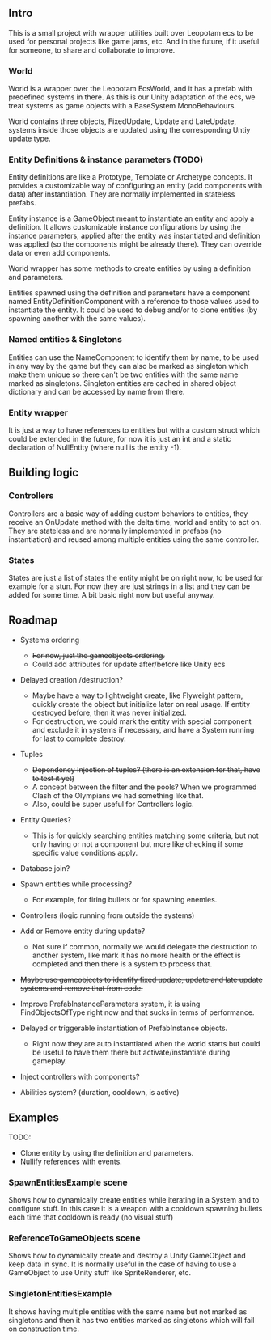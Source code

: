 ## Intro

This is a small project with wrapper utilities built over Leopotam ecs to be used for personal projects like game jams, etc. And in the future, if it useful for someone, to share and collaborate to improve.

### World

World is a wrapper over the Leopotam EcsWorld, and it has a prefab with predefined systems in there. As this is our Unity adaptation of the ecs, we treat systems as game objects with a BaseSystem MonoBehaviours.

World contains three objects, FixedUpdate, Update and LateUpdate, systems inside those objects are updated using the corresponding Untiy update type. 

### Entity Definitions & instance parameters (TODO)

Entity definitions are like a Prototype, Template or Archetype concepts. It provides a customizable way of configuring an entity (add components with data) after instantiation. They are normally implemented in stateless prefabs.

Entity instance is a GameObject meant to instantiate an entity and apply a definition. It allows customizable instance configurations by using the instance parameters, applied after the entity was instantiated and definition was applied (so the components might be already there). They can override data or even add components.  

World wrapper has some methods to create entities by using a definition and parameters.

Entities spawned using the definition and parameters have a component named EntityDefinitionComponent with a reference to those values used to instantiate the entity. It could be used to debug and/or to clone entities (by spawning another with the same values). 

### Named entities & Singletons

Entities can use the NameComponent to identify them by name, to be used in any way by the game but they can also be marked as singleton which make them unique so there can't be two entities with the same name marked as singletons. Singleton entities are cached in shared object dictionary and can be accessed by name from there. 

### Entity wrapper

It is just a way to have references to entities but with a custom struct which could be extended in the future, for now it is just an int and a static declaration of NullEntity (where null is the entity -1).

## Building logic

### Controllers

Controllers are a basic way of adding custom behaviors to entities, they receive an OnUpdate method with the delta time, world and entity to act on. They are stateless and are normally implemented in prefabs (no instantiation) and reused among multiple entities using the same controller.

### States

States are just a list of states the entity might be on right now, to be used for example for a stun. For now they are just strings in a list and they can be added for some time. A bit basic right now but useful anyway.

## Roadmap

* Systems ordering
  - ~~For now, just the gameobjects ordering.~~
  - Could add attributes for update after/before like Unity ecs 
* Delayed creation /destruction?
  - Maybe have a way to lightweight create, like Flyweight pattern, quickly create the object but initialize later on real usage. If entity destroyed before, then it was never initialized.
  - For destruction, we could mark the entity with special component and exclude it in systems if necessary, and have a System running for last to complete destroy.
* Tuples
  - ~~Dependency Injection of tuples? (there is an extension for that, have to test it yet)~~
  - A concept between the filter and the pools? When we programmed Clash of the Olympians we had something like that. 
  - Also, could be super useful for Controllers logic.
* Entity Queries?
    - This is for quickly searching entities matching some criteria, but not only having or not a component but more like checking if some specific value conditions apply. 
* Database join?
* Spawn entities while processing?
    - For example, for firing bullets or for spawning enemies.
* Controllers (logic running from outside the systems)

* Add or Remove entity during update?
  - Not sure if common, normally we would delegate the destruction to another system, like mark it has no more health or the effect is completed and then there is a system to process that.

* ~~Maybe use gameobjects to identify fixed update, update and late update systems and remove that from code.~~

* Improve PrefabInstanceParameters system, it is using FindObjectsOfType right now and that sucks in terms of performance.

* Delayed or triggerable instantiation of PrefabInstance objects. 
    - Right now they are auto instantiated when the world starts but could be useful to have them there but activate/instantiate during gameplay.

* Inject controllers with components?

* Abilities system? (duration, cooldown, is active)

## Examples

TODO: 

* Clone entity by using the definition and parameters.
* Nullify references with events.

### SpawnEntitiesExample scene

Shows how to dynamically create entities while iterating in a System and to configure stuff. In this case it is a weapon with a cooldown spawning bullets each time that cooldown is ready (no visual stuff)

### ReferenceToGameObjects scene

Shows how to dynamically create and destroy a Unity GameObject and keep data in sync. It is normally useful in the case of having to use a GameObject to use Unity stuff like SpriteRenderer, etc.

### SingletonEntitiesExample

It shows having multiple entities with the same name but not marked as singletons and then it has two entities marked as singletons which will fail on construction time.